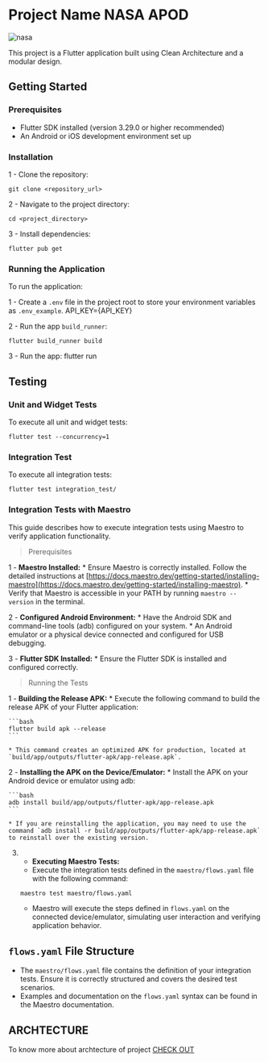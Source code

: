 # Project Name NASA APOD

![nasa](https://github.com/user-attachments/assets/50183e03-cf65-4075-be7c-ce0625ead770)

This project is a Flutter application built using Clean Architecture and a modular design.

## Getting Started

### Prerequisites

* Flutter SDK installed (version 3.29.0 or higher recommended)
* An Android or iOS development environment set up

### Installation

1 -  Clone the repository:

    git clone <repository_url>

2 -  Navigate to the project directory:

    cd <project_directory>

3 -  Install dependencies:

    flutter pub get

### Running the Application

To run the application:

1 -  Create a `.env` file in the project root to store your environment variables as `.env_example`.
    API_KEY={API_KEY}

2 -  Run the app `build_runner`:

    flutter build_runner build

3 -  Run the app:
    flutter run

## Testing

### Unit and Widget Tests

To execute all unit and widget tests:

    flutter test --concurrency=1

### Integration Test

To execute all integration tests:

    flutter test integration_test/

### Integration Tests with Maestro

This guide describes how to execute integration tests using Maestro to verify application functionality.

> Prerequisites

1 -  **Maestro Installed:**
    * Ensure Maestro is correctly installed. Follow the detailed instructions at [https://docs.maestro.dev/getting-started/installing-maestro](https://docs.maestro.dev/getting-started/installing-maestro).
    * Verify that Maestro is accessible in your PATH by running `maestro --version` in the terminal.

2 -  **Configured Android Environment:**
    * Have the Android SDK and command-line tools (adb) configured on your system.
    * An Android emulator or a physical device connected and configured for USB debugging.

3 -  **Flutter SDK Installed:**
    * Ensure the Flutter SDK is installed and configured correctly.

> Running the Tests

1 -  **Building the Release APK:**
    * Execute the following command to build the release APK of your Flutter application:

    ```bash
    flutter build apk --release
    ```

    * This command creates an optimized APK for production, located at `build/app/outputs/flutter-apk/app-release.apk`.

2 -  **Installing the APK on the Device/Emulator:**
    * Install the APK on your Android device or emulator using adb:

    ```bash
    adb install build/app/outputs/flutter-apk/app-release.apk
    ```

    * If you are reinstalling the application, you may need to use the command `adb install -r build/app/outputs/flutter-apk/app-release.apk` to reinstall over the existing version.

3. -  **Executing Maestro Tests:**
    * Execute the integration tests defined in the `maestro/flows.yaml` file with the following command:

    ```bash
    maestro test maestro/flows.yaml
    ```

    * Maestro will execute the steps defined in `flows.yaml` on the connected device/emulator, simulating user interaction and verifying application behavior.

## `flows.yaml` File Structure

* The `maestro/flows.yaml` file contains the definition of your integration tests. Ensure it is correctly structured and covers the desired test scenarios.
* Examples and documentation on the `flows.yaml` syntax can be found in the Maestro documentation.

## ARCHTECTURE

To know more about archtecture of project [CHECK OUT](ARCHTECTURE.md)
